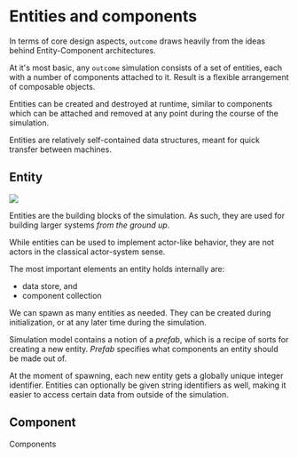 # Entities and components

In terms of core design aspects, `outcome` draws heavily from the ideas behind Entity-Component architectures.

At it's most basic, any `outcome` simulation consists of a set of entities, each with a number of components attached to it. Result is a flexible arrangement of composable objects.

Entities can be created and destroyed at runtime, similar to components which can be attached and removed at any point during the course of the simulation.

Entities are relatively self-contained data structures, meant for quick transfer between machines.


## Entity

![](/assets/entity-img-test.png)

Entities are the building blocks of the simulation. As such, they are used for building larger systems *from the ground up*.

While entities can be used to implement actor-like behavior, they are not actors in the classical actor-system sense. 

The most important elements an entity holds internally are:
- data store, and
- component collection

We can spawn as many entities as needed. They can be created during initialization, or at any later time during the simulation.

Simulation model contains a notion of a *prefab*, which is a recipe of sorts for creating a new entity. *Prefab* specifies what components an entity should be made out of.

At the moment of spawning, each new entity gets a globally unique integer identifier. Entities can optionally be given string identifiers as well, making it easier to access certain data from outside of the simulation.


## Component

Components 
